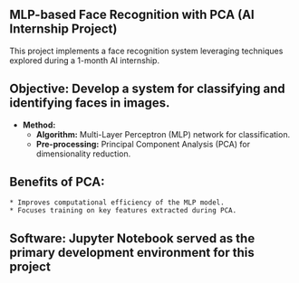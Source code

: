 
## MLP-based Face Recognition with PCA (AI Internship Project)

This project implements a face recognition system leveraging techniques explored during a 1-month AI internship.

## Objective: Develop a system for classifying and identifying faces in images.
* **Method:**
    * **Algorithm:** Multi-Layer Perceptron (MLP) network for classification.
    * **Pre-processing:** Principal Component Analysis (PCA) for dimensionality reduction.
## Benefits of PCA:
    * Improves computational efficiency of the MLP model.
    * Focuses training on key features extracted during PCA.
## Software: Jupyter Notebook served as the primary development environment for this project



